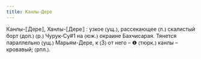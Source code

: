 ```yaml
---
title: Канлы-Дере
---
```


Канлы-⟦Дере⟧, Ханлы-⟦Дере⟧
: узкое ⦅ущ.⦆, рассекающее ⦅л.⦆ скалистый борт ⦅дол.⦆ ⦅р.⦆ Чурук-Су#1 на ⦅юж.⦆ окраине Бахчисарая. Тянется параллельно ⦅ущ.⦆ Марьям-Дере, к ⦅З⦆ от него – ❶ ⦅тюрк.⦆ канлы – кровавый; ⦅рпл.⦆.
